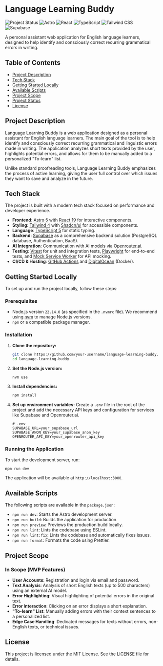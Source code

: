 # Language Learning Buddy

![Project Status](https://img.shields.io/badge/status-in%20development-yellow)
![Astro](https://img.shields.io/badge/Astro-5.0-orange)
![React](https://img.shields.io/badge/React-19-blue)
![TypeScript](https://img.shields.io/badge/TypeScript-5.0-blue)
![Tailwind CSS](https://img.shields.io/badge/Tailwind_CSS-4.0-38B2AC)
![Supabase](https://img.shields.io/badge/Supabase-green)

A personal assistant web application for English language learners, designed to help identify and consciously correct recurring grammatical errors in writing.

## Table of Contents

- [Project Description](#project-description)
- [Tech Stack](#tech-stack)
- [Getting Started Locally](#getting-started-locally)
- [Available Scripts](#available-scripts)
- [Project Scope](#project-scope)
- [Project Status](#project-status)
- [License](#license)

## Project Description

Language Learning Buddy is a web application designed as a personal assistant for English language learners. The main goal of the tool is to help identify and consciously correct recurring grammatical and linguistic errors made in writing. The application analyzes short texts provided by the user, highlights potential errors, and allows for them to be manually added to a personalized "To-learn" list.

Unlike standard proofreading tools, Language Learning Buddy emphasizes the process of active learning, giving the user full control over which issues they want to save and analyze in the future.

## Tech Stack

The project is built with a modern tech stack focused on performance and developer experience.

- **Frontend**: [Astro 5](https://astro.build/) with [React 19](https://react.dev/) for interactive components.
- **Styling**: [Tailwind 4](https://tailwindcss.com/) with [Shadcn/ui](https://ui.shadcn.com/) for accessible components.
- **Language**: [TypeScript 5](https://www.typescriptlang.org/) for static typing.
- **Backend**: [Supabase](https://supabase.io/) as a comprehensive backend solution (PostgreSQL database, Authentication, BaaS).
- **AI Integration**: Communication with AI models via [Openrouter.ai](https://openrouter.ai/).
- **Testing**: [Vitest](https://vitest.dev/) for unit and integration tests, [Playwright](https://playwright.dev/) for end-to-end tests, and [Mock Service Worker](https://mswjs.io/) for API mocking.
- **CI/CD & Hosting**: [GitHub Actions](https://github.com/features/actions) and [DigitalOcean](https://www.digitalocean.com/) (Docker).

## Getting Started Locally

To set up and run the project locally, follow these steps:

### Prerequisites

- Node.js version `22.14.0` (as specified in the `.nvmrc` file). We recommend using [nvm](https://github.com/nvm-sh/nvm) to manage Node.js versions.
- `npm` or a compatible package manager.

### Installation

1.  **Clone the repository:**

    ```sh
    git clone https://github.com/your-username/language-learning-buddy.git
    cd language-learning-buddy
    ```

2.  **Set the Node.js version:**

    ```sh
    nvm use
    ```

3.  **Install dependencies:**

    ```sh
    npm install
    ```

4.  **Set up environment variables:**
    Create a `.env` file in the root of the project and add the necessary API keys and configuration for services like Supabase and Openrouter.ai.
    ```env
    # .env
    SUPABASE_URL=your_supabase_url
    SUPABASE_ANON_KEY=your_supabase_anon_key
    OPENROUTER_API_KEY=your_openrouter_api_key
    ```

### Running the Application

To start the development server, run:

```sh
npm run dev
```

The application will be available at `http://localhost:3000`.

## Available Scripts

The following scripts are available in the `package.json`:

- `npm run dev`: Starts the Astro development server.
- `npm run build`: Builds the application for production.
- `npm run preview`: Previews the production build locally.
- `npm run lint`: Lints the codebase using ESLint.
- `npm run lint:fix`: Lints the codebase and automatically fixes issues.
- `npm run format`: Formats the code using Prettier.

## Project Scope

### In Scope (MVP Features)

- **User Accounts**: Registration and login via email and password.
- **Text Analysis**: Analysis of short English texts (up to 500 characters) using an external AI model.
- **Error Highlighting**: Visual highlighting of potential errors in the original text.
- **Error Interaction**: Clicking on an error displays a short explanation.
- **"To-learn" List**: Manually adding errors with their context sentences to a personalized list.
- **Edge Case Handling**: Dedicated messages for texts without errors, non-English texts, or technical issues.

## License

This project is licensed under the MIT License. See the [LICENSE](LICENSE) file for details.
